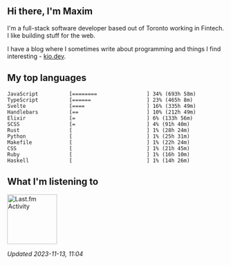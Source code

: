 <!-- deno-fmt-ignore-file -->
## Hi there, I'm Maxim

I'm a full-stack software developer based out of Toronto working in Fintech. I like building stuff for the web.

I have a blog where I sometimes write about programming and things I find interesting - [kio.dev](https://kio.dev).



## My top languages

```
JavaScript          [========                ] 34% (693h 58m)
TypeScript          [======                  ] 23% (465h 8m)
Svelte              [====                    ] 16% (335h 49m)
Handlebars          [==                      ] 10% (212h 49m)
Elixir              [=                       ] 6% (133h 56m)
SCSS                [=                       ] 4% (91h 40m)
Rust                [                        ] 1% (28h 24m)
Python              [                        ] 1% (25h 31m)
Makefile            [                        ] 1% (22h 24m)
CSS                 [                        ] 1% (21h 45m)
Ruby                [                        ] 1% (16h 10m)
Haskell             [                        ] 1% (14h 26m)
```


## What I'm listening to


<a href="https://github.com/kiosion/toru">
  <picture>
    <source media="(prefers-color-scheme: dark)" srcset="https://toru.kio.dev/api/v1/kiosion?blur&border_width=0&border_radius=26&theme=nord">
    <source media="(prefers-color-scheme: light)" srcset="https://toru.kio.dev/api/v1/kiosion?blur&border_width=0&border_radius=26&theme=light">
    <img alt="Last.fm Activity" src="https://toru.kio.dev/api/v1/kiosion?blur&border_width=0&border_radius=26" height="115" />
  </picture>
</a>

<br />

_Updated 2023-11-13, 11:04_
